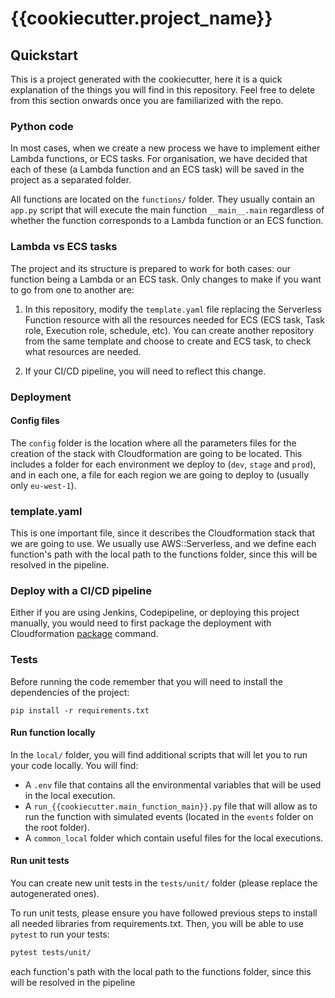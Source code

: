 # {{cookiecutter.project_name}}


## Quickstart

This is a project generated with the cookiecutter, here it is a quick explanation of the things you will find in this repository.
Feel free to delete from this section onwards once you are familiarized with the repo.

### Python code

In most cases, when we create a new process we have to implement either Lambda functions, or ECS tasks. For organisation,
we have decided that each of these (a Lambda function and an ECS task) will be saved in the project as a separated folder.

All functions are located on the `functions/` folder. They usually contain an `app.py` script 
that will execute the main function `__main__.main` regardless of whether the function corresponds to 
a Lambda function or an ECS function. 


### Lambda vs ECS tasks

The project and its structure is prepared to work for both cases: our function 
being a Lambda or an ECS task. Only changes to make if you want to go from one
to another are:

1. In this repository, modify the `template.yaml` file replacing the Serverless Function
resource with all the resources needed for ECS (ECS task, Task role, Execution role, schedule, etc). 
You can create another repository from the same template and choose to create and ECS task, to check
what resources are needed.

2. If your CI/CD pipeline, you will need to reflect this change.


### Deployment


#### Config files

The `config` folder is the location where all the parameters files for the creation of the stack with Cloudformation are 
going to be located. This includes a folder for each environment we deploy to (`dev`, `stage` and `prod`), and in each one,
a file for each region we are going to deploy to (usually only `eu-west-1`).

### template.yaml

This is one important file, since it describes the Cloudformation stack that we are going to use. We usually use AWS::Serverless, 
and we define each function's path with the local path to the functions folder, since this will be resolved in the pipeline.

### Deploy with a CI/CD pipeline

Either if you are using Jenkins, Codepipeline, or deploying this project manually, you would need to first package the deployment
with Cloudformation [package](https://docs.aws.amazon.com/cli/latest/reference/cloudformation/package.html) command.


### Tests

Before running the code remember that you will need to install the dependencies of the project:

```
pip install -r requirements.txt
```

#### Run function locally

In the `local/` folder, you will find additional scripts that will let you to run your code locally.
You will find:
- A `.env` file that contains all the environmental variables that will be used in the local execution.
- A `run_{{cookiecutter.main_function_main}}.py` file that will allow as to run the function with simulated events
(located in the `events` folder on the root folder).
- A `common_local` folder which contain useful files for the local executions.

#### Run unit tests

You can create new unit tests in the `tests/unit/` folder (please replace the autogenerated ones).

To run unit tests, please ensure you have followed previous steps to install all needed libraries
from requirements.txt. Then, you will be able to use `pytest` to run your tests:

```bash
pytest tests/unit/
```
 each function's path with the local path to the functions folder, since this will be resolved in the pipeline
 